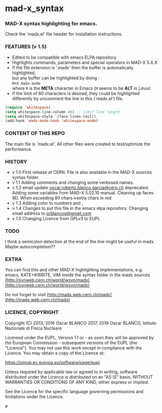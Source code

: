 mad-x\_syntax
=============

### MAD-X syntax highlighting for emacs.  
Check the `madx.el' file header for installation instructions.


### FEATURES (v 1.5)

* Edited to be compatible with emacs ELPA repository
* Highlights commands, parameters and special operators in MAD-X 5.X.X
* If the file extension is '.madx' then the buffer is automatically highlighted,  
  but any buffer can be highlighted by doing :  
    `M+X madx-mode`  
  where `M` is the **META** character in Emacs (`M` seems to be **ALT** in Linux)
* If the limit of 80 characters is desired, they could be highlighted differently
  by uncomment the line in this (`madx.el') file.
  
```lisp
(require 'whitespace)
(setq whitespace-line-column 80) ;; limit line length
(setq whitespace-style '(face lines-tail))
(add-hook 'madx-mode-hook 'whitespace-mode)
```

### CONTENT OF THIS REPO

The main file is `madx.el'. 
All other files were created to test/optimize the performance.

### HISTORY

* v 1.0 First release at CERN. File is also available in the MAD-X sources syntax folder.
* v 1.1 Adding comments and changing some verbosed names.
* v 1.2 email update oscar.roberto.blanco.garcia@cern.ch deprecated.
        Adding some variables from MAD-X 5.02.10 manual.
        Cleaning up faces 8D.
        When exceeding 80 chars->extra chars in red
* v 1.3 Adding color to numbers and ;
* v 1.4 Changes to put this file in the emacs elpa repository.
        Changing email address to orblancog@gmail.com
* v 1.5 Changing Licence from GPLv3 to EUPL

### TODO

I think a semicolon detection at the end of the line might be useful in madx. 
Maybe autocompletion?? 


### EXTRA

You can find this and other MAD-X highlighting implementations, e.g. 
   emacs, KATE+KWRITE, VIM 
inside the syntax folder in the madx sources 
[http://svnweb.cern.ch/world/wsvn/madx](http://svnweb.cern.ch/world/wsvn/madx)

Do not forget to visit 
[http://madx.web.cern.ch/madx](http://madx.web.cern.ch/madx)

### LICENCE, COPYRIGHT
Copyright (C) 2013, 2016 Oscar BLANCO
              2017, 2018 Oscar BLANCO, Istituto Nazionale di Fisica Nucleare

Licensed under the EUPL, Version 1.1 or - as soon they will be
approved by the European Commission - subsequent versions of the EUPL
(the "Licence"). You may not use this work except in compliance with
the Licence. You may obtain a copy of the Licence at:

https://joinup.ec.europa.eu/software/page/eupl

Unless required by applicable law or agreed to in writing, software
distributed under the Licence is distributed on an "AS IS" basis,
WITHOUT WARRANTIES OR CONDITIONS OF ANY KIND, either express or
implied.

See the Licence for the specific language governing permissions and
limitations under the Licence.

ø
